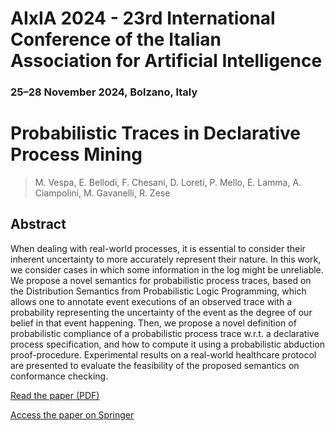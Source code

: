 # AIxIA 2024 - 23rd International Conference of the Italian Association for Artificial Intelligence
### 25–28 November 2024, Bolzano, Italy

# Probabilistic Traces in Declarative Process Mining

> M. Vespa, E. Bellodi, F. Chesani, D. Loreti, P. Mello, E. Lamma, A. Ciampolini, M. Gavanelli, R. Zese  

## Abstract
When dealing with real-world processes, it is essential to consider their inherent uncertainty to more accurately represent their nature. In this work, we consider cases in which some information in the log might be unreliable. We propose a novel semantics for probabilistic process traces, based on the Distribution Semantics from Probabilistic Logic Programming, which allows one to annotate event executions of an observed trace with a probability representing the uncertainty of the event as the degree of our belief in that event happening. Then, we propose a novel definition of probabilistic compliance of a probabilistic process trace w.r.t. a declarative process specification, and how to compute it using a probabilistic abduction proof-procedure. Experimental results on a real-world healthcare protocol are presented to evaluate the feasibility of the proposed semantics on conformance checking.

[Read the paper (PDF)](https://github.com/bovaristEliza/AIXIA2024/blob/main/AIXIA2024_11.pdf)

[Access the paper on Springer](https://link.springer.com/chapter/10.1007/978-3-031-80607-0_25)



